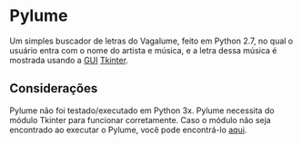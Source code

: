 # Pylume

Um simples buscador de letras do Vagalume, feito em Python 2.7, no qual o usuário entra com o nome do artista e música, e a letra dessa música é mostrada usando a <a href="https://en.wikipedia.org/wiki/Graphical_user_interface">GUI</a> <a href="https://wiki.python.org/moin/TkInter">Tkinter</a>.

## Considerações

Pylume não foi testado/executado em Python 3x. Pylume necessita do módulo Tkinter para funcionar corretamente.
Caso o módulo não seja encontrado ao executar o Pylume, você pode encontrá-lo <a href="http://www.tkdocs.com/tutorial/install.html">aqui</a>.
